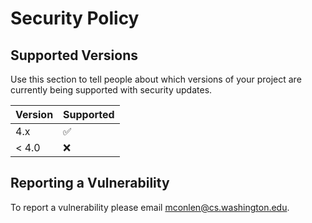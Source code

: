 # Security Policy

## Supported Versions

Use this section to tell people about which versions of your project are
currently being supported with security updates.

| Version | Supported          |
| ------- | ------------------ |
| 4.x   | :white_check_mark: |
| < 4.0   | :x:                |

## Reporting a Vulnerability

To report a vulnerability please email mconlen@cs.washington.edu.
